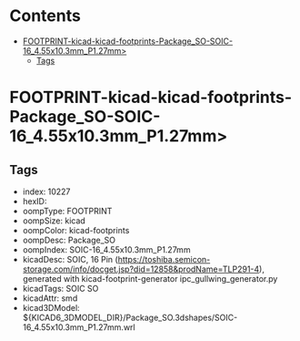 



Contents
========

* [FOOTPRINT-kicad-kicad-footprints-Package_SO-SOIC-16_4.55x10.3mm_P1.27mm>](#footprint-kicad-kicad-footprints-package_so-soic-16_455x103mm_p127mm)
	* [Tags](#tags)

# FOOTPRINT-kicad-kicad-footprints-Package_SO-SOIC-16_4.55x10.3mm_P1.27mm>

## Tags

- index: 10227
- hexID: 
- oompType: FOOTPRINT
- oompSize: kicad
- oompColor: kicad-footprints
- oompDesc: Package_SO
- oompIndex: SOIC-16_4.55x10.3mm_P1.27mm
- kicadDesc: SOIC, 16 Pin (https://toshiba.semicon-storage.com/info/docget.jsp?did=12858&prodName=TLP291-4), generated with kicad-footprint-generator ipc_gullwing_generator.py
- kicadTags: SOIC SO
- kicadAttr: smd
- kicad3DModel: ${KICAD6_3DMODEL_DIR}/Package_SO.3dshapes/SOIC-16_4.55x10.3mm_P1.27mm.wrl
